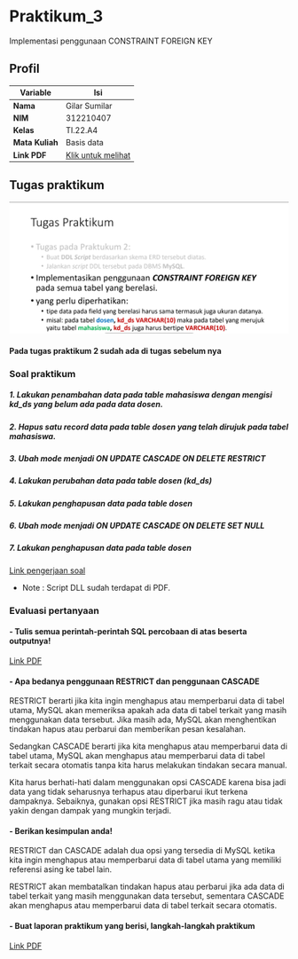 # Praktikum_3
Implementasi penggunaan CONSTRAINT FOREIGN KEY

## Profil
| Variable | Isi |
| -------- | --- |
| **Nama** | Gilar Sumilar |
| **NIM** | 312210407 |
| **Kelas** | TI.22.A4 |
| **Mata Kuliah** | Basis data |
| **Link PDF** | [Klik untuk melihat](https://github.com/GilarSumilar/Praktikum_3/blob/main/Laporan%20Praktikum_3.pdf) |


## Tugas praktikum
![Image](Gambar/Gambar1.png)

#### Pada tugas praktikum 2 sudah ada di tugas sebelum nya 
### Soal praktikum
##### 1. Lakukan penambahan data pada table mahasiswa dengan mengisi kd_ds yang belum ada pada data dosen.
##### 2. Hapus satu record data pada table dosen yang telah dirujuk pada tabel mahasiswa.
##### 3. Ubah mode menjadi ON UPDATE CASCADE ON DELETE RESTRICT
##### 4. Lakukan perubahan data pada table dosen (kd_ds)
##### 5. Lakukan penghapusan data pada table dosen
##### 6. Ubah mode menjadi ON UPDATE CASCADE ON DELETE SET NULL
##### 7. Lakukan penghapusan data pada table dosen

[Link pengerjaan soal](https://github.com/GilarSumilar/Praktikum_3/blob/main/Laporan%20Praktikum_3.pdf)
- Note : Script DLL sudah terdapat di PDF.

### Evaluasi pertanyaan
#### - Tulis semua perintah-perintah SQL percobaan di atas beserta outputnya!
  [Link PDF](https://github.com/GilarSumilar/Praktikum_3/blob/main/Laporan%20Praktikum_3.pdf)
#### - Apa bedanya penggunaan RESTRICT dan penggunaan CASCADE

RESTRICT berarti jika kita ingin menghapus atau memperbarui data di tabel utama, MySQL akan memeriksa apakah ada data di tabel terkait yang masih menggunakan data tersebut. Jika masih ada, MySQL akan menghentikan tindakan hapus atau perbarui dan memberikan pesan kesalahan.

Sedangkan CASCADE berarti jika kita menghapus atau memperbarui data di tabel utama, MySQL akan menghapus atau memperbarui data di tabel terkait secara otomatis tanpa kita harus melakukan tindakan secara manual.

Kita harus berhati-hati dalam menggunakan opsi CASCADE karena bisa jadi data yang tidak seharusnya terhapus atau diperbarui ikut terkena dampaknya. Sebaiknya, gunakan opsi RESTRICT jika masih ragu atau tidak yakin dengan dampak yang mungkin terjadi.
       
#### - Berikan kesimpulan anda!
RESTRICT dan CASCADE adalah dua opsi yang tersedia di MySQL ketika kita ingin menghapus atau memperbarui data di tabel utama yang memiliki referensi asing ke tabel lain.

RESTRICT akan membatalkan tindakan hapus atau perbarui jika ada data di tabel terkait yang masih menggunakan data tersebut, sementara CASCADE akan menghapus atau memperbarui data di tabel terkait secara otomatis.

#### - Buat laporan praktikum yang berisi, langkah-langkah praktikum
[Link PDF](https://github.com/GilarSumilar/Praktikum_3/blob/main/Laporan%20Praktikum_3.pdf)
